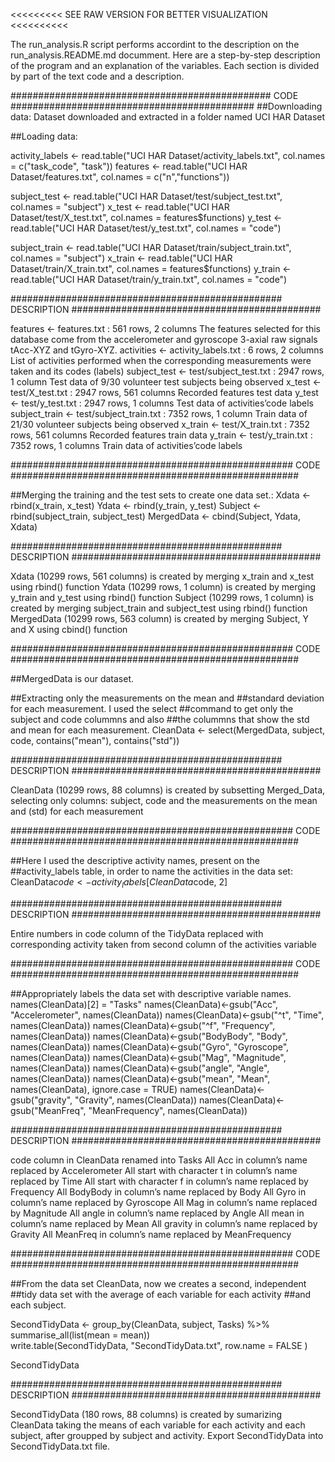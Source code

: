 <<<<<<<<< SEE RAW VERSION FOR BETTER VISUALIZATION <<<<<<<<<<

The run_analysis.R script performs accordint to the description on the run_analysis.README.md documment.
Here are a step-by-step description of the program and an explanation of the variables. Each section is divided by part of the text code 
and a description.


############################################### CODE ############################################
##Downloading data:
Dataset downloaded and extracted in a folder named UCI HAR Dataset

##Loading data:

activity_labels <- read.table("UCI HAR Dataset/activity_labels.txt", col.names = c("task_code", "task"))
features <- read.table("UCI HAR Dataset/features.txt", col.names = c("n","functions"))

subject_test <- read.table("UCI HAR Dataset/test/subject_test.txt", col.names = "subject")
x_test <- read.table("UCI HAR Dataset/test/X_test.txt", col.names = features$functions)
y_test <- read.table("UCI HAR Dataset/test/y_test.txt", col.names = "code")

subject_train <- read.table("UCI HAR Dataset/train/subject_train.txt", col.names = "subject")
x_train <- read.table("UCI HAR Dataset/train/X_train.txt", col.names = features$functions)
y_train <- read.table("UCI HAR Dataset/train/y_train.txt", col.names = "code")

################################################# DESCRIPTION #############################################

features <- features.txt : 561 rows, 2 columns
  The features selected for this database come from the accelerometer and gyroscope 3-axial raw signals tAcc-XYZ and tGyro-XYZ.
activities <- activity_labels.txt : 6 rows, 2 columns
  List of activities performed when the corresponding measurements were taken and its codes (labels)
subject_test <- test/subject_test.txt : 2947 rows, 1 column
  Test data of 9/30 volunteer test subjects being observed
x_test <- test/X_test.txt : 2947 rows, 561 columns
  Recorded features test data
y_test <- test/y_test.txt : 2947 rows, 1 columns
  Test data of activities’code labels
subject_train <- test/subject_train.txt : 7352 rows, 1 column
  Train data of 21/30 volunteer subjects being observed
x_train <- test/X_train.txt : 7352 rows, 561 columns
  Recorded features train data
y_train <- test/y_train.txt : 7352 rows, 1 columns
  Train data of activities’code labels

################################################### CODE ####################################################

##Merging the training and the test sets to create one data set.:
Xdata <- rbind(x_train, x_test)
Ydata <- rbind(y_train, y_test)
Subject <- rbind(subject_train, subject_test)
MergedData <- cbind(Subject, Ydata, Xdata)

################################################# DESCRIPTION #############################################

Xdata (10299 rows, 561 columns) is created by merging x_train and x_test using rbind() function
Ydata (10299 rows, 1 column) is created by merging y_train and y_test using rbind() function
Subject (10299 rows, 1 column) is created by merging subject_train and subject_test using rbind() function
MergedData (10299 rows, 563 column) is created by merging Subject, Y and X using cbind() function

################################################### CODE ####################################################

##MergedData is our dataset.

##Extracting only the measurements on the mean and 
##standard deviation for each measurement. I used the select
##command to get only the subject and code colummns and also
##the colummns that show the std and mean for each measurement.
CleanData <- select(MergedData, subject, code, contains("mean"), contains("std"))

################################################# DESCRIPTION #############################################

CleanData (10299 rows, 88 columns) is created by subsetting Merged_Data, selecting only columns: subject, code and the
measurements on the mean and (std) for each measurement

################################################### CODE ####################################################

##Here I used the descriptive activity names, present on the
##activity_labels table, in order to name the activities in the data set:
CleanData$code <- activity_labels[CleanData$code, 2]

################################################# DESCRIPTION #############################################

Entire numbers in code column of the TidyData replaced with corresponding activity taken from second column of the activities variable

################################################### CODE ####################################################

##Appropriately labels the data set with descriptive variable names.
names(CleanData)[2] = "Tasks"
names(CleanData)<-gsub("Acc", "Accelerometer", names(CleanData))
names(CleanData)<-gsub("^t", "Time", names(CleanData))
names(CleanData)<-gsub("^f", "Frequency", names(CleanData))
names(CleanData)<-gsub("BodyBody", "Body", names(CleanData))
names(CleanData)<-gsub("Gyro", "Gyroscope", names(CleanData))
names(CleanData)<-gsub("Mag", "Magnitude", names(CleanData))
names(CleanData)<-gsub("angle", "Angle", names(CleanData))
names(CleanData)<-gsub("mean", "Mean", names(CleanData), ignore.case = TRUE)
names(CleanData)<-gsub("gravity", "Gravity", names(CleanData))
names(CleanData)<-gsub("MeanFreq", "MeanFrequency", names(CleanData))

################################################# DESCRIPTION #############################################

code column in CleanData renamed into Tasks
All Acc in column’s name replaced by Accelerometer
All start with character t in column’s name replaced by Time
All start with character f in column’s name replaced by Frequency
All BodyBody in column’s name replaced by Body
All Gyro in column’s name replaced by Gyroscope
All Mag in column’s name replaced by Magnitude
All angle in column’s name replaced by Angle
All mean in column’s name replaced by Mean
All gravity in column’s name replaced by Gravity
All MeanFreq in column’s name replaced by MeanFrequency

################################################### CODE ####################################################

##From the data set CleanData, now we creates a second, independent 
##tidy data set with the average of each variable for each activity 
##and each subject.

SecondTidyData <- group_by(CleanData, subject, Tasks) %>%
                  summarise_all(list(mean = mean))    
write.table(SecondTidyData, "SecondTidyData.txt", row.name = FALSE )

SecondTidyData

################################################# DESCRIPTION #############################################

SecondTidyData (180 rows, 88 columns) is created by sumarizing CleanData taking the means of each variable for each activity 
and each subject, after groupped by subject and activity.
Export SecondTidyData into SecondTidyData.txt file.










